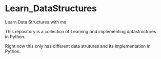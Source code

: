 # Learn_DataStructures
 Learn Data Structures with me

 This repository is a collection of Learning and implementing datastructures in Python.

 Right now this only has different data strutures and its implementation in Python.
